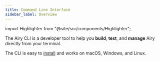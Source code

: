 ```yaml
---
title: Command Line Interface
sidebar_label: Overview
---
```


import Highlighter from "@site/src/components/Highlighter";

<Highlighter>

The Airy CLI is a developer tool to help you **build**, **test**, and **manage** Airy directly from your terminal.

</Highlighter>

The CLI is easy to [install](/getting-started/installation.md) and works on
macOS, Windows, and Linux.
